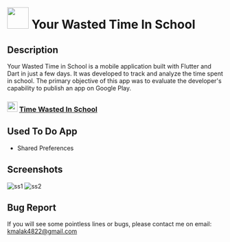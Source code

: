 # <img src='https://play-lh.googleusercontent.com/E99kSIY3Ssf966NXLQRhgXB165rbmDVfDdsE9JjTQaX4Xx0in6aBcE8puB9IrMKJDAo=w240-h480-rw' width='50'>  Your Wasted Time In School


## Description
Your Wasted Time in School is a mobile application built with Flutter and Dart in just a few days. It was developed to track and analyze the time spent in school. The primary objective of this app was to evaluate the developer's capability to publish an app on Google Play.

### <img src='https://cdn-icons-png.flaticon.com/512/732/732208.png' width='24'> [Time Wasted In School](https://play.google.com/store/apps/details?id=wastedsqltime.beta&hl=en&gl=US)

## Used To Do App
- Shared Preferences

## Screenshots
![ss1](https://github.com/malak4822/wstdsqltime/assets/71153710/442a6d4c-7e0d-46aa-bff0-f54d7d81a63d)
![ss2](https://github.com/malak4822/wstdsqltime/assets/71153710/00b550cd-e88c-49d7-850a-324b9e47012a)

## Bug Report
If you will see some pointless lines or bugs, please contact me on email: kmalak4822@gmail.com

